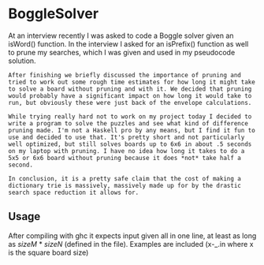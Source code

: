 BoggleSolver
============
At an interview recently I was asked to code a Boggle solver given an isWord() function.  In the interview I asked for an isPrefix() function as well to prune my searches, which I was given and used in my pseudocode solution. 

    After finishing we briefly discussed the importance of pruning and tried to work out some rough time estimates for how long it might take to solve a board without pruning and with it. We decided that pruning would probably have a significant impact on how long it would take to run, but obviously these were just back of the envelope calculations.

    While trying really hard not to work on my project today I decided to write a program to solve the puzzles and see what kind of difference pruning made. I'm not a Haskell pro by any means, but I find it fun to use and decided to use that. It's pretty short and not particularly well optimized, but still solves boards up to 6x6 in about .5 seconds on my laptop with pruning. I have no idea how long it takes to do a 5x5 or 6x6 board without pruning because it does *not* take half a second.

    In conclusion, it is a pretty safe claim that the cost of making a dictionary trie is massively, massively made up for by the drastic search space reduction it allows for.

Usage
-----
After compiling with ghc it expects input given all in one line, at least as long as _sizeM_ * _sizeN_ (defined in the file). Examples are included (x-_.in where x is the square board size)
